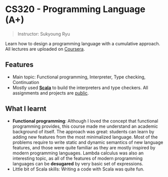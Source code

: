 # CS320 - Programming Language (A+)

> Instructor: Sukyoung Ryu

Learn how to design a programming language with a cumulative approach. All lectures are uploaded on [Coursera](https://www.coursera.org/instructor/~34120603).

## Features

- Main topic: Functional programming, Interpreter, Type checking, Continuation
- Mostly used [**Scala**](https://www.scala-lang.org/) to build the interpreters and type checkers. All assignments and projects are [public](https://github.com/kaist-plrg-cs320/assignment-docs).

## What I learnt

- **Functional programming**: Although I loved the concept that functional programming provides, this course made me understand an academic background of itself. The approach was great: students can learn by adding new features from the most minimalized language. Most of the problems require to write static and dynamic semantics of new language features, and those were quite familiar as they are mostly inspired by modern programming languages. Lambda calculus was also an interesting topic, as all of the features of modern programming languages can be **desugared** by very basic set of expressions.
- Little bit of Scala skills: Writing a code with Scala was quite fun.